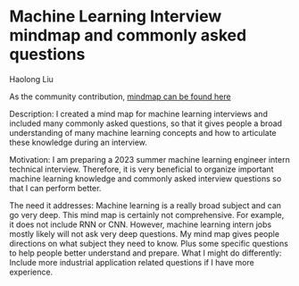 # Machine Learning Interview mindmap and commonly asked questions

Haolong Liu

As the community contribution, [mindmap can be found here](resources/ml_interview_concept_mindmap/ml_mindmap.pdf)

Description: I created a mind map for machine learning interviews and included many commonly asked questions, so that it gives people a broad understanding of many machine learning concepts and how to articulate these knowledge during an interview.

Motivation: I am preparing a  2023 summer machine learning engineer intern technical interview. Therefore, it is very beneficial to organize important machine learning knowledge and commonly asked interview questions so that I can perform better. 

The need it addresses: Machine learning is a really broad subject and can go very deep. This mind map is certainly not comprehensive. For example, it does not include RNN or CNN. However, machine learning intern jobs mostly likely will not ask very deep questions. My mind map gives people directions on what subject they need to know. Plus some specific questions to help people better understand and prepare.
What I might do differently: Include more industrial application related questions if I have more experience.
